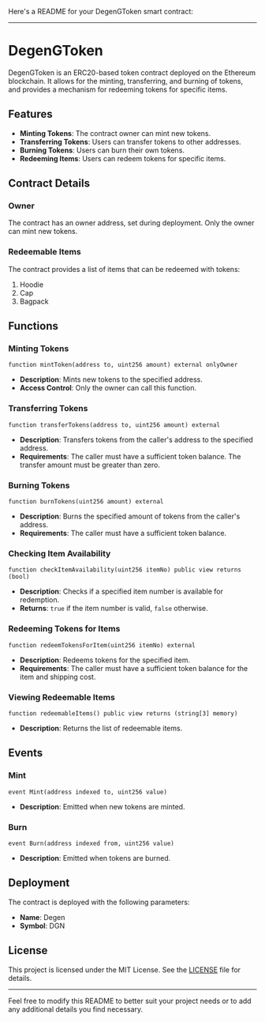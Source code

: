 Here's a README for your DegenGToken smart contract:

---

# DegenGToken

DegenGToken is an ERC20-based token contract deployed on the Ethereum blockchain. It allows for the minting, transferring, and burning of tokens, and provides a mechanism for redeeming tokens for specific items.

## Features

- **Minting Tokens**: The contract owner can mint new tokens.
- **Transferring Tokens**: Users can transfer tokens to other addresses.
- **Burning Tokens**: Users can burn their own tokens.
- **Redeeming Items**: Users can redeem tokens for specific items.

## Contract Details

### Owner

The contract has an owner address, set during deployment. Only the owner can mint new tokens.

### Redeemable Items

The contract provides a list of items that can be redeemed with tokens:
1. Hoodie
2. Cap
3. Bagpack

## Functions

### Minting Tokens

```solidity
function mintToken(address to, uint256 amount) external onlyOwner
```

- **Description**: Mints new tokens to the specified address.
- **Access Control**: Only the owner can call this function.

### Transferring Tokens

```solidity
function transferTokens(address to, uint256 amount) external
```

- **Description**: Transfers tokens from the caller's address to the specified address.
- **Requirements**: The caller must have a sufficient token balance. The transfer amount must be greater than zero.

### Burning Tokens

```solidity
function burnTokens(uint256 amount) external
```

- **Description**: Burns the specified amount of tokens from the caller's address.
- **Requirements**: The caller must have a sufficient token balance.

### Checking Item Availability

```solidity
function checkItemAvailability(uint256 itemNo) public view returns (bool)
```

- **Description**: Checks if a specified item number is available for redemption.
- **Returns**: `true` if the item number is valid, `false` otherwise.

### Redeeming Tokens for Items

```solidity
function redeemTokensForItem(uint256 itemNo) external
```

- **Description**: Redeems tokens for the specified item.
- **Requirements**: The caller must have a sufficient token balance for the item and shipping cost.

### Viewing Redeemable Items

```solidity
function redeemableItems() public view returns (string[3] memory)
```

- **Description**: Returns the list of redeemable items.

## Events

### Mint

```solidity
event Mint(address indexed to, uint256 value)
```

- **Description**: Emitted when new tokens are minted.

### Burn

```solidity
event Burn(address indexed from, uint256 value)
```

- **Description**: Emitted when tokens are burned.

## Deployment

The contract is deployed with the following parameters:

- **Name**: Degen
- **Symbol**: DGN

## License

This project is licensed under the MIT License. See the [LICENSE](LICENSE) file for details.

---

Feel free to modify this README to better suit your project needs or to add any additional details you find necessary.
